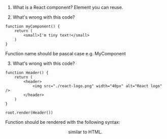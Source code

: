 1. What is a React component?
Element you can reuse.

2. What's wrong with this code?
```
function myComponent() {
    return (
        <small>I'm tiny text!</small>
    )
}
```
Function name should be pascal case e.g. MyComponent

3. What's wrong with this code?
```
function Header() {
    return (
        <header>
            <img src="./react-logo.png" width="40px" alt="React logo" />
        </header>
    )
}

root.render(Header())
```
Function should be rendered with the following syntax: <Header /> similar to HTML.